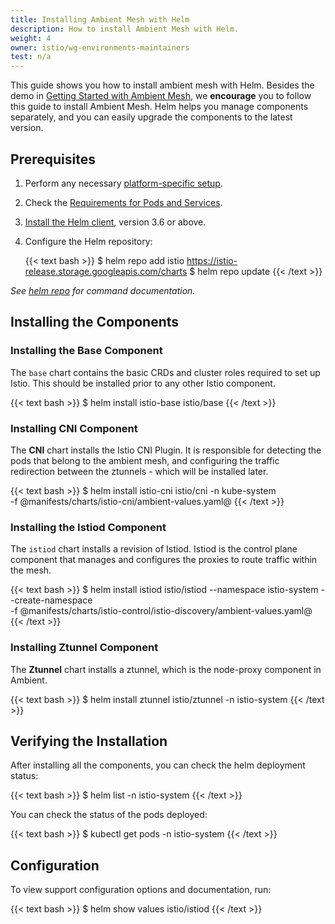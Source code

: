 ```yaml
---
title: Installing Ambient Mesh with Helm
description: How to install Ambient Mesh with Helm.
weight: 4
owner: istio/wg-environments-maintainers
test: n/a
---
```


This guide shows you how to install ambient mesh with Helm.
Besides the demo in [Getting Started with Ambient Mesh](/docs/ops/ambient/getting-started/),
we **encourage** you to follow this guide to install Ambient Mesh.
Helm helps you manage components separately, and you can easily upgrade the components to the latest version.

## Prerequisites

1. Perform any necessary [platform-specific setup](/docs/setup/platform-setup/).

1. Check the [Requirements for Pods and Services](/docs/ops/deployment/requirements/).

1. [Install the Helm client](https://helm.sh/docs/intro/install/), version 3.6 or above.

1. Configure the Helm repository:

    {{< text bash >}}
    $ helm repo add istio https://istio-release.storage.googleapis.com/charts
    $ helm repo update
    {{< /text >}}

*See [helm repo](https://helm.sh/docs/helm/helm_repo/) for command documentation.*

## Installing the Components

### Installing the Base Component

The `base` chart contains the basic CRDs and cluster roles required to set up Istio.
This should be installed prior to any other Istio component.

{{< text bash >}}
$ helm install istio-base istio/base
{{< /text >}}

### Installing CNI Component

The **CNI** chart installs the Istio CNI Plugin. It is responsible for detecting the pods that belong to the ambient mesh,
and configuring the traffic redirection between the ztunnels - which will be installed later.

{{< text bash >}}
$ helm install istio-cni istio/cni -n kube-system \
  -f @manifests/charts/istio-cni/ambient-values.yaml@
{{< /text >}}

### Installing the Istiod Component

The `istiod` chart installs a revision of Istiod. Istiod is the control plane component that manages and
configures the proxies to route traffic within the mesh.

{{< text bash >}}
$ helm install istiod istio/istiod --namespace istio-system --create-namespace \
  -f @manifests/charts/istio-control/istio-discovery/ambient-values.yaml@
{{< /text >}}

### Installing Ztunnel Component

The **Ztunnel** chart installs a ztunnel, which is the node-proxy component in Ambient.

{{< text bash >}}
$ helm install ztunnel istio/ztunnel -n istio-system
{{< /text >}}

## Verifying the Installation

After installing all the components, you can check the helm deployment status:

{{< text bash >}}
$ helm list -n istio-system
{{< /text >}}

You can check the status of the pods deployed:

{{< text bash >}}
$ kubectl get pods -n istio-system
{{< /text >}}

## Configuration

To view support configuration options and documentation, run:

{{< text bash >}}
$ helm show values istio/istiod
{{< /text >}}

